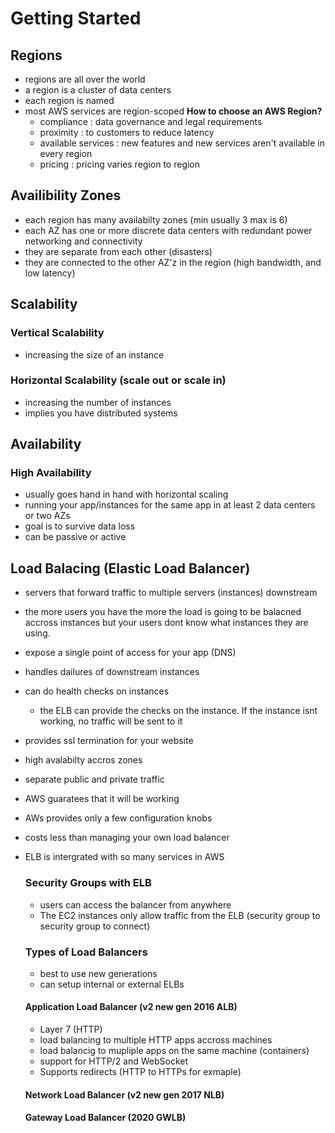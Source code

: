 # Getting Started
  ## Regions
  - regions are all over the world
  - a region is a cluster of data centers
  - each region is named
  - most AWS services are region-scoped
  **How to choose an AWS Region?**
    - compliance : data governance and legal requirements
    - proximity : to customers to reduce latency
    - available services : new features and new services aren't available in every region
    - pricing : pricing varies region to region
  ## Availibility Zones
  - each region has many availabilty zones (min usually 3 max is 6)
  - each AZ has one or more discrete data centers with redundant power networking and connectivity
  - they are separate from each other (disasters)
  - they are connected to the other AZ'z in the region (high bandwidth, and low latency)

  ## Scalability
  
  ### Vertical Scalability
  - increasing the size of an instance

  ### Horizontal Scalability (scale out or scale in)
  - increasing the number of instances
  - implies you have distributed systems

  ## Availability

  ### High Availability
  - usually goes hand in hand with horizontal scaling
  - running your app/instances for the same app in at least 2 data centers or two AZs
  - goal is to survive data loss
  - can be passive or active

  ## Load Balacing (Elastic Load Balancer)
  - servers that forward traffic to multiple servers (instances) downstream
  - the more users you have the more the load is going to be balacned accross instances but your users dont know what instances they are using.
  - expose a single point of access for your app (DNS)
  - handles dailures of downstream instances
  - can do health checks on instances
    - the ELB can provide the checks on the instance. If the instance isnt working, no traffic will be sent to it
  - provides ssl termination for your website
  - high avalabilty accros zones
  - separate public and private traffic
  - AWS guaratees that it will be working
  - AWs provides only a few configuration knobs
  - costs less than managing your own load balancer
  - ELB is intergrated with so many services in AWS
    ### Security Groups with ELB
    - users can access the balancer from anywhere
    - The EC2 instances only allow traffic from the ELB (security group to security group to connect)

    ### Types of Load Balancers
      - best to use new generations
      - can setup internal or external ELBs
      #### Application Load Balancer (v2 new gen 2016 ALB)
      - Layer 7 (HTTP)
      - load balancing to multiple HTTP apps accross machines
      - load balancig to mupliple apps on the same machine (containers)
      - support for HTTP/2 and WebSocket
      - Supports redirects (HTTP to HTTPs for exmaple)
      #### Network Load Balancer (v2 new gen 2017 NLB)
      #### Gateway Load Balancer (2020 GWLB)
  
